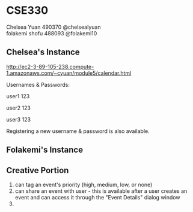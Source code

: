# CSE330
Chelsea Yuan 490370 @chelsealyuan  
folakemi shofu 488093 @folakemi10

## Chelsea's Instance
http://ec2-3-89-105-238.compute-1.amazonaws.com/~cyuan/module5/calendar.html

Usernames & Passwords:

user1 123

user2 123

user3 123

Registering a new username & password is also available.


## Folakemi's Instance

## Creative Portion
1) can tag an event's priority (high, medium, low, or none)
2) can share an event with user - this is available after a user creates an event and can access it through the "Event Details" dialog window
3) 
